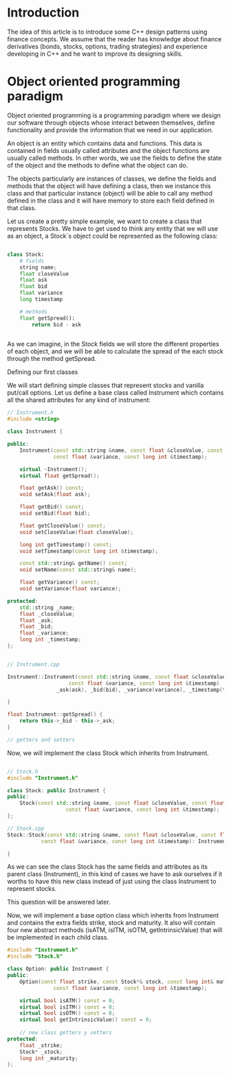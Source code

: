 # Introduction

The idea of this article is to introduce some C++ design patterns using finance concepts. We assume that the reader has knowledge about finance derivatives (bonds, stocks, options, trading strategies) and experience developing in C++ and he want to improve its designing skills.

# Object oriented programming paradigm

Object oriented programming is a programming paradigm where we design our software through objects whose interact between themselves, define functionality and provide the information that we need in our application.

An object is an entity which contains data and functions. This data is contained in fields usually called attributes and the object functions are usually called methods. In other words, we use the fields to define the state of the object and the methods to define what the object can do.

The objects particularly are instances of classes, we define the fields and methods that the object will have defining a class, then we instance this class and that particular instance (object) will be able to call any method defined in the class and it will have memory to store each field defined in that class.

Let us create a pretty simple example, we want to create a class that represents Stocks.
We have to get used to think any entity that we will use as an object, a Stock´s object could be represented as the following class:

```python

class Stock:
    # fields
    string name; 
    float closeValue
    float ask
    float bid
    float variance
    long timestamp

    # methods
    float getSpread():
        return bid - ask
        
```


As we can imagine, in the Stock fields we will store the different properties of each object, and we will be able to calculate the spread of the each stock through the method getSpread.

Defining our first classes

We will start defining simple classes that represent stocks and vanilla put/call options. Let us define a base class called Instrument which contains all the shared attributes for any kind of instrument:

```C++
// Instrument.h
#include <string>

class Instrument {

public:
	Instrument(const std::string &name, const float &closeValue, const float &ask, const float &bid,
			   const float &variance, const long int &timestamp);

	virtual ~Instrument();
	virtual float getSpread();

	float getAsk() const;
	void setAsk(float ask);

	float getBid() const;
	void setBid(float bid);

	float getCloseValue() const;
	void setCloseValue(float closeValue);

	long int getTimestamp() const;
	void setTimestamp(const long int &timestamp);

	const std::string& getName() const;
	void setName(const std::string& name);

	float getVariance() const;
	void setVariance(float variance);

protected:
    std::string _name;
    float _closeValue;
    float _ask;
    float _bid;
    float _variance;
    long int _timestamp;
};


// Instrument.cpp

Instrument::Instrument(const std::string &name, const float &closeValue, const float &ask, const float &bid,
					const float &variance, const long int &timestamp) : _name(name), _closeValue(closeValue),
				_ask(ask), _bid(bid), _variance(variance), _timestamp(timestamp) {

}

float Instrument::getSpread() {
	return this->_bid - this->_ask;
}

// getters and setters
```

Now, we will implement the class Stock which inherits from Instrument.

```C++

// Stock.h
#include "Instrument.h"

class Stock: public Instrument {
public:
	Stock(const std::string &name, const float &closeValue, const float &ask, const float &bid,
				   const float &variance, const long int &timestamp);
};

// Stock.cpp
Stock::Stock(const std::string &name, const float &closeValue, const float &ask, const float &bid,
		   const float &variance, const long int &timestamp): Instrument(name, closeValue, ask, bid, variance, timestamp) {

}

```

As we can see the class Stock has the same fields and attributes as its parent class (Instrument), in this kind of cases we have to ask ourselves if it worths to have this new class instead of just using the class Instrument to represent stocks. 

This question will be answered later.

Now, we will implement a base option class which inherits from Instrument and contains the extra fields strike, stock and maturity.
It also will contain four new abstract methods (isATM, isITM, isOTM, getIntrinsicValue) that will be implemented in each child class.

```C++
#include "Instrument.h"
#include "Stock.h"

class Option: public Instrument {
public:
	Option(const float strike, const Stock*& stock, const long int& maturity, const std::string &name, const float &closeValue, const float &ask, const float &bid,
			   const float &variance, const long int &timestamp);

	virtual bool isATM() const = 0;
	virtual bool isITM() const = 0;
	virtual bool isOTM() const = 0;
	virtual bool getIntrinsicValue() const = 0;
	
	// new class getters y setters
protected:
	float _strike;
	Stock* _stock;
	long int _maturity;
};
```
